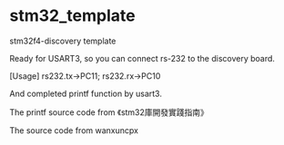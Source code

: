 stm32_template
==============

stm32f4-discovery template

Ready for USART3, so you can connect rs-232 to the discovery board.

[Usage]
  rs232.tx->PC11; rs232.rx->PC10
  
And completed printf function by usart3.

The printf source code from 《stm32庫開發實踐指南》

The source code from wanxuncpx
